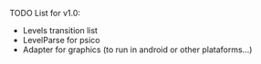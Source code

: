 TODO List for v1.0:
- Levels transition list
- LevelParse for psico
- Adapter for graphics (to run in android or other plataforms...)

